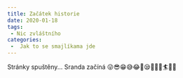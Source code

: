 ```yaml
---
title: Začátek historie
date: 2020-01-18
tags:
 - Nic zvláštního
categories:
 -  Jak to se smajlíkama jde
---
```


Stránky spuštěny... Sranda začíná 😜😎😁😅😂🤣😪🤤💧💦🏄🌊🐋
<!-- more -->
